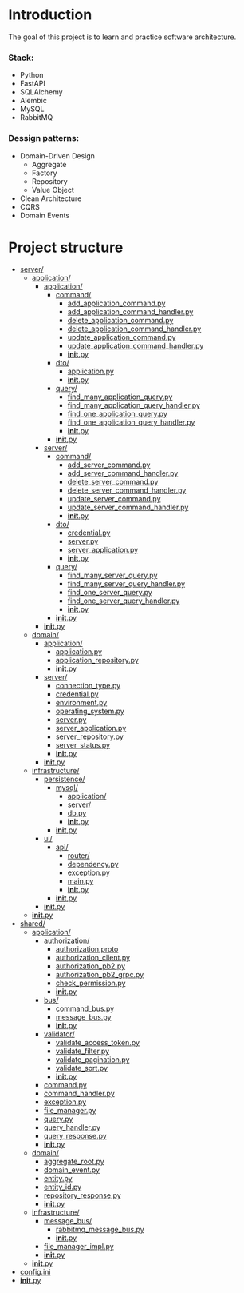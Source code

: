 # Introduction 
The goal of this project is to learn and practice software architecture.

### Stack:
- Python
- FastAPI
- SQLAlchemy
- Alembic
- MySQL
- RabbitMQ

### Dessign patterns:
- Domain-Driven Design
  - Aggregate
  - Factory
  - Repository
  - Value Object
- Clean Architecture
- CQRS
- Domain Events

# Project structure

* [server/](.\st_server\server)
  * [application/](.\st_server\server\application)
    * [application/](.\st_server\server\application\application)
      * [command/](.\st_server\server\application\application\command)
        * [add_application_command.py](.\st_server\server\application\application\command\add_application_command.py)
        * [add_application_command_handler.py](.\st_server\server\application\application\command\add_application_command_handler.py)
        * [delete_application_command.py](.\st_server\server\application\application\command\delete_application_command.py)
        * [delete_application_command_handler.py](.\st_server\server\application\application\command\delete_application_command_handler.py)
        * [update_application_command.py](.\st_server\server\application\application\command\update_application_command.py)
        * [update_application_command_handler.py](.\st_server\server\application\application\command\update_application_command_handler.py)
        * [__init__.py](.\st_server\server\application\application\command\__init__.py)
      * [dto/](.\st_server\server\application\application\dto)
        * [application.py](.\st_server\server\application\application\dto\application.py)
        * [__init__.py](.\st_server\server\application\application\dto\__init__.py)
      * [query/](.\st_server\server\application\application\query)
        * [find_many_application_query.py](.\st_server\server\application\application\query\find_many_application_query.py)
        * [find_many_application_query_handler.py](.\st_server\server\application\application\query\find_many_application_query_handler.py)
        * [find_one_application_query.py](.\st_server\server\application\application\query\find_one_application_query.py)
        * [find_one_application_query_handler.py](.\st_server\server\application\application\query\find_one_application_query_handler.py)
        * [__init__.py](.\st_server\server\application\application\query\__init__.py)
      * [__init__.py](.\st_server\server\application\application\__init__.py)
    * [server/](.\st_server\server\application\server)
      * [command/](.\st_server\server\application\server\command)
        * [add_server_command.py](.\st_server\server\application\server\command\add_server_command.py)
        * [add_server_command_handler.py](.\st_server\server\application\server\command\add_server_command_handler.py)
        * [delete_server_command.py](.\st_server\server\application\server\command\delete_server_command.py)
        * [delete_server_command_handler.py](.\st_server\server\application\server\command\delete_server_command_handler.py)
        * [update_server_command.py](.\st_server\server\application\server\command\update_server_command.py)
        * [update_server_command_handler.py](.\st_server\server\application\server\command\update_server_command_handler.py)
        * [__init__.py](.\st_server\server\application\server\command\__init__.py)
      * [dto/](.\st_server\server\application\server\dto)
        * [credential.py](.\st_server\server\application\server\dto\credential.py)
        * [server.py](.\st_server\server\application\server\dto\server.py)
        * [server_application.py](.\st_server\server\application\server\dto\server_application.py)
        * [__init__.py](.\st_server\server\application\server\dto\__init__.py)
      * [query/](.\st_server\server\application\server\query)
        * [find_many_server_query.py](.\st_server\server\application\server\query\find_many_server_query.py)
        * [find_many_server_query_handler.py](.\st_server\server\application\server\query\find_many_server_query_handler.py)
        * [find_one_server_query.py](.\st_server\server\application\server\query\find_one_server_query.py)
        * [find_one_server_query_handler.py](.\st_server\server\application\server\query\find_one_server_query_handler.py)
        * [__init__.py](.\st_server\server\application\server\query\__init__.py)
      * [__init__.py](.\st_server\server\application\server\__init__.py)
    * [__init__.py](.\st_server\server\application\__init__.py)
  * [domain/](.\st_server\server\domain)
    * [application/](.\st_server\server\domain\application)
      * [application.py](.\st_server\server\domain\application\application.py)
      * [application_repository.py](.\st_server\server\domain\application\application_repository.py)
      * [__init__.py](.\st_server\server\domain\application\__init__.py)
    * [server/](.\st_server\server\domain\server)
      * [connection_type.py](.\st_server\server\domain\server\connection_type.py)
      * [credential.py](.\st_server\server\domain\server\credential.py)
      * [environment.py](.\st_server\server\domain\server\environment.py)
      * [operating_system.py](.\st_server\server\domain\server\operating_system.py)
      * [server.py](.\st_server\server\domain\server\server.py)
      * [server_application.py](.\st_server\server\domain\server\server_application.py)
      * [server_repository.py](.\st_server\server\domain\server\server_repository.py)
      * [server_status.py](.\st_server\server\domain\server\server_status.py)
      * [__init__.py](.\st_server\server\domain\server\__init__.py)
    * [__init__.py](.\st_server\server\domain\__init__.py)
  * [infrastructure/](.\st_server\server\infrastructure)
    * [persistence/](.\st_server\server\infrastructure\persistence)
      * [mysql/](.\st_server\server\infrastructure\persistence\mysql)
        * [application/](.\st_server\server\infrastructure\persistence\mysql\application)
        * [server/](.\st_server\server\infrastructure\persistence\mysql\server)
        * [db.py](.\st_server\server\infrastructure\persistence\mysql\db.py)
        * [__init__.py](.\st_server\server\infrastructure\persistence\mysql\__init__.py)
      * [__init__.py](.\st_server\server\infrastructure\persistence\__init__.py)
    * [ui/](.\st_server\server\infrastructure\ui)
      * [api/](.\st_server\server\infrastructure\ui\api)
        * [router/](.\st_server\server\infrastructure\ui\api\router)
        * [dependency.py](.\st_server\server\infrastructure\ui\api\dependency.py)
        * [exception.py](.\st_server\server\infrastructure\ui\api\exception.py)
        * [main.py](.\st_server\server\infrastructure\ui\api\main.py)
        * [__init__.py](.\st_server\server\infrastructure\ui\api\__init__.py)
      * [__init__.py](.\st_server\server\infrastructure\ui\__init__.py)
    * [__init__.py](.\st_server\server\infrastructure\__init__.py)
  * [__init__.py](.\st_server\server\__init__.py)
* [shared/](.\st_server\shared)
  * [application/](.\st_server\shared\application)
    * [authorization/](.\st_server\shared\application\authorization)
      * [authorization.proto](.\st_server\shared\application\authorization\authorization.proto)
      * [authorization_client.py](.\st_server\shared\application\authorization\authorization_client.py)
      * [authorization_pb2.py](.\st_server\shared\application\authorization\authorization_pb2.py)
      * [authorization_pb2_grpc.py](.\st_server\shared\application\authorization\authorization_pb2_grpc.py)
      * [check_permission.py](.\st_server\shared\application\authorization\check_permission.py)
      * [__init__.py](.\st_server\shared\application\authorization\__init__.py)
    * [bus/](.\st_server\shared\application\bus)
      * [command_bus.py](.\st_server\shared\application\bus\command_bus.py)
      * [message_bus.py](.\st_server\shared\application\bus\message_bus.py)
      * [__init__.py](.\st_server\shared\application\bus\__init__.py)
    * [validator/](.\st_server\shared\application\validator)
      * [validate_access_token.py](.\st_server\shared\application\validator\validate_access_token.py)
      * [validate_filter.py](.\st_server\shared\application\validator\validate_filter.py)
      * [validate_pagination.py](.\st_server\shared\application\validator\validate_pagination.py)
      * [validate_sort.py](.\st_server\shared\application\validator\validate_sort.py)
      * [__init__.py](.\st_server\shared\application\validator\__init__.py)
    * [command.py](.\st_server\shared\application\command.py)
    * [command_handler.py](.\st_server\shared\application\command_handler.py)
    * [exception.py](.\st_server\shared\application\exception.py)
    * [file_manager.py](.\st_server\shared\application\file_manager.py)
    * [query.py](.\st_server\shared\application\query.py)
    * [query_handler.py](.\st_server\shared\application\query_handler.py)
    * [query_response.py](.\st_server\shared\application\query_response.py)
    * [__init__.py](.\st_server\shared\application\__init__.py)
  * [domain/](.\st_server\shared\domain)
    * [aggregate_root.py](.\st_server\shared\domain\aggregate_root.py)
    * [domain_event.py](.\st_server\shared\domain\domain_event.py)
    * [entity.py](.\st_server\shared\domain\entity.py)
    * [entity_id.py](.\st_server\shared\domain\entity_id.py)
    * [repository_response.py](.\st_server\shared\domain\repository_response.py)
    * [__init__.py](.\st_server\shared\domain\__init__.py)
  * [infrastructure/](.\st_server\shared\infrastructure)
    * [message_bus/](.\st_server\shared\infrastructure\message_bus)
      * [rabbitmq_message_bus.py](.\st_server\shared\infrastructure\message_bus\rabbitmq_message_bus.py)
      * [__init__.py](.\st_server\shared\infrastructure\message_bus\__init__.py)
    * [file_manager_impl.py](.\st_server\shared\infrastructure\file_manager_impl.py)
    * [__init__.py](.\st_server\shared\infrastructure\__init__.py)
  * [__init__.py](.\st_server\shared\__init__.py)
* [config.ini](.\st_server\config.ini)
* [__init__.py](.\st_server\__init__.py)

